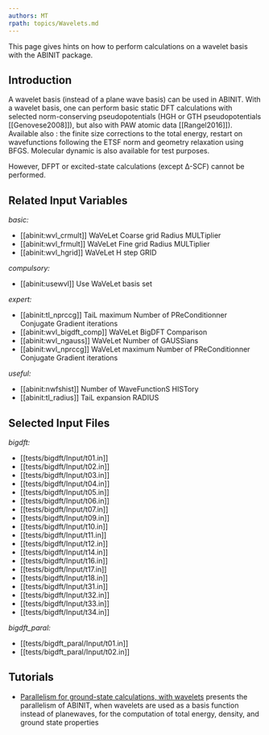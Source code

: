 ```yaml
---
authors: MT
rpath: topics/Wavelets.md
---
```

<!--
This file is automatically generated by mksite.py. All changes will be lost.
Change the input yaml files or the python code
-->

This page gives hints on how to perform calculations on a wavelet basis with the ABINIT package.

## Introduction

A wavelet basis (instead of a plane wave basis) can be used in ABINIT. With a
wavelet basis, one can perform basic static DFT calculations with selected
norm-conserving pseudopotentials (HGH or GTH pseudopotentials
[[Genovese2008]]), but also with PAW atomic data [[Rangel2016]]). Available
also : the finite size corrections to the total energy, restart on
wavefunctions following the ETSF norm and geometry relaxation using BFGS.
Molecular dynamic is also available for test purposes.

However, DFPT or excited-state calculations (except Δ-SCF) cannot be
performed.



## Related Input Variables

*basic:*

- [[abinit:wvl_crmult]]  WaVeLet Coarse grid Radius MULTiplier
- [[abinit:wvl_frmult]]  WaVeLet Fine grid Radius MULTiplier
- [[abinit:wvl_hgrid]]  WaVeLet H step GRID
 
*compulsory:*

- [[abinit:usewvl]]  Use WaVeLet basis set
 
*expert:*

- [[abinit:tl_nprccg]]  TaiL maximum Number of PReConditionner Conjugate Gradient iterations
- [[abinit:wvl_bigdft_comp]]  WaVeLet BigDFT Comparison
- [[abinit:wvl_ngauss]]  WaVeLet Number of GAUSSians
- [[abinit:wvl_nprccg]]  WaVeLet maximum Number of PReConditionner Conjugate Gradient iterations
 
*useful:*

- [[abinit:nwfshist]]  Number of WaveFunctionS HISTory
- [[abinit:tl_radius]]  TaiL expansion RADIUS
 

## Selected Input Files

*bigdft:*

- [[tests/bigdft/Input/t01.in]]
- [[tests/bigdft/Input/t02.in]]
- [[tests/bigdft/Input/t03.in]]
- [[tests/bigdft/Input/t04.in]]
- [[tests/bigdft/Input/t05.in]]
- [[tests/bigdft/Input/t06.in]]
- [[tests/bigdft/Input/t07.in]]
- [[tests/bigdft/Input/t09.in]]
- [[tests/bigdft/Input/t10.in]]
- [[tests/bigdft/Input/t11.in]]
- [[tests/bigdft/Input/t12.in]]
- [[tests/bigdft/Input/t14.in]]
- [[tests/bigdft/Input/t16.in]]
- [[tests/bigdft/Input/t17.in]]
- [[tests/bigdft/Input/t18.in]]
- [[tests/bigdft/Input/t31.in]]
- [[tests/bigdft/Input/t32.in]]
- [[tests/bigdft/Input/t33.in]]
- [[tests/bigdft/Input/t34.in]]
 
*bigdft_paral:*

- [[tests/bigdft_paral/Input/t01.in]]
- [[tests/bigdft_paral/Input/t02.in]]
 

## Tutorials

* [Parallelism for ground-state calculations, with wavelets](../../tutorial/generated_files/lesson_paral_gswvl.html) presents the parallelism of ABINIT, when wavelets are used as a basis function instead of planewaves, for the computation of total energy, density, and ground state properties

